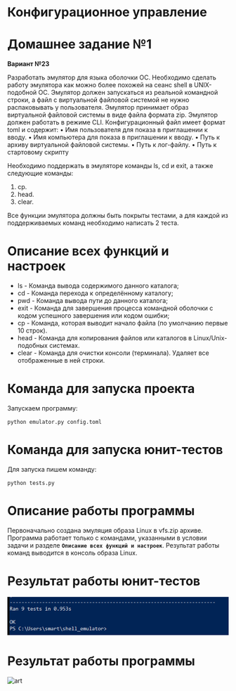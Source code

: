 # Конфигурационное управление

# Домашнее задание №1

**Вариант №23**

Разработать эмулятор для языка оболочки ОС. Необходимо сделать работу
эмулятора как можно более похожей на сеанс shell в UNIX-подобной ОС.
Эмулятор должен запускаться из реальной командной строки, а файл с
виртуальной файловой системой не нужно распаковывать у пользователя.
Эмулятор принимает образ виртуальной файловой системы в виде файла формата
zip. Эмулятор должен работать в режиме CLI.
Конфигурационный файл имеет формат toml и содержит:
• Имя пользователя для показа в приглашении к вводу.
• Имя компьютера для показа в приглашении к вводу.
• Путь к архиву виртуальной файловой системы.
• Путь к лог-файлу.
• Путь к стартовому скрипту

Необходимо поддержать в эмуляторе команды ls, cd и exit, а также следующие команды:
1. cp.
2. head.
3. clear.

Все функции эмулятора должны быть покрыты тестами, а для каждой из поддерживаемых команд необходимо написать 2 теста.


# Описание всех функций и настроек

* ls - Команда вывода содержимого данного каталога;
* cd - Команда перехода к определённому каталогу;
* pwd - Команда вывода пути до данного каталога;
* exit - Команда для завершения процесса командной оболочки с кодом успешного завершения или кодом ошибки;
* cp - Команда, которая выводит начало файла (по умолчанию первые 10 строк).
* head - Команда для копирования файлов или каталогов в Linux/Unix-подобных системах.
* clear - Команда для очистки консоли (терминала). Удаляет все отображенные в ней строки.

# Команда для запуска проекта

Запускаем программу:

```
python emulator.py config.toml
```

# Команда для запуска юнит-тестов

Для запуска пишем команду:

```
python tests.py
```

# Описание работы программы

Первоначально создана эмуляция образа Linux в vfs.zip архиве. Программа работает только с командами, указанными в условии задачи и разделе **``Описание всех функций и настроек``**. Результат работы команд выводится в консоль образа Linux. 

# Результат работы юнит-тестов
![art](https://github.com/Klombik/HM1KU/blob/81b898b9246e20aaf3def3f4e6c0a02b5a37b941/%D0%B8%D0%B7%D0%BE%D0%B1%D1%80%D0%B0%D0%B6%D0%B5%D0%BD%D0%B8%D0%B5_2024-11-26_172302329.png)

# Результат работы программы
![art]()



